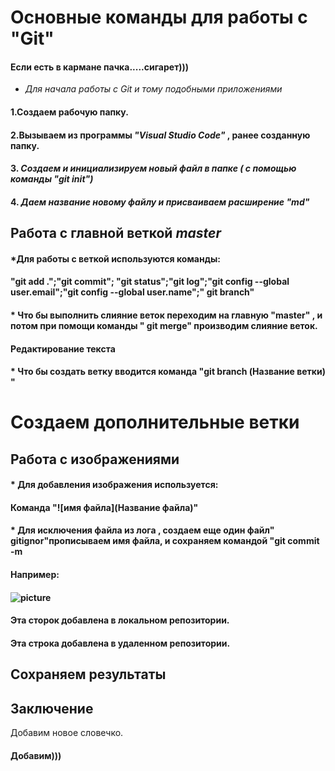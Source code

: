# Основные команды для работы с "Git"
#### Если есть в кармане пачка.....сигарет)))
* *Для начала работы с Git и тому подобными приложениями*
#### 1.Создаем рабочую папку.
#### 2.Вызываем из программы _*"Visual Studio Code"*_ , ранее созданную папку.
#### 3. *Создаем  и инициализируем новый файл в папке ( с помощью команды "git init")*
#### 4. *Даем название новому файлу и присваиваем  расширение "md"*

## Работа с главной веткой *master*
#### *Для работы с веткой используются команды:
#### "git add .";"git commit"; "git status";"git log";"git config --global user.email";"git config --global user.name";" git branch"
#### * Что бы выполнить слияние веток переходим на главную "master" , и потом при помощи команды " git merge" производим слияние веток.
#### Редактирование текста
#### * Что бы создать ветку вводится команда "git branch (Название ветки) "

# Создаем дополнительные ветки
## Работа с изображениями
#### * Для добавления изображения используется:
#### Команда "![имя файла](Название файла)"
#### * Для исключения файла из лога , создаем еще один файл" gitignor"прописываем имя файла, и сохраняем командой "git commit -m 
#### Например: 
#### ![picture](picture.jpg)
#### Эта сторок добавлена в локальном репозитории.
#### Эта строка добавлена в удаленном репозитории.
## Сохраняем результаты
## Заключение
Добавим новое словечко.
#### Добавим)))
